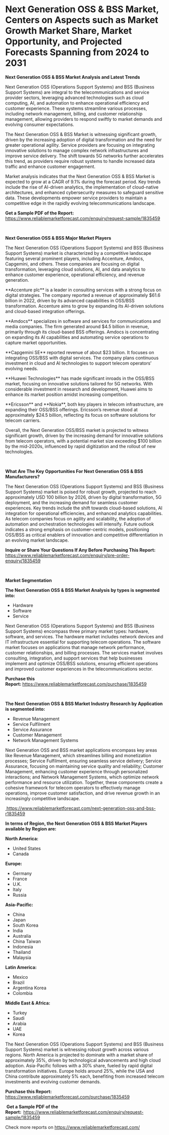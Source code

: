 <p><h1>Next Generation OSS & BSS Market, Centers on Aspects such as Market Growth Market Share, Market Opportunity, and Projected Forecasts Spanning from 2024 to 2031</h1></p><p><strong>Next Generation OSS & BSS Market Analysis and Latest Trends</strong></p>
<p><p>Next Generation OSS (Operations Support Systems) and BSS (Business Support Systems) are integral to the telecommunications and service provider sectors, leveraging advanced technologies such as cloud computing, AI, and automation to enhance operational efficiency and customer experience. These systems streamline various processes, including network management, billing, and customer relationship management, allowing providers to respond swiftly to market demands and evolving consumer expectations.</p><p>The Next Generation OSS & BSS Market is witnessing significant growth, driven by the increasing adoption of digital transformation and the need for greater operational agility. Service providers are focusing on integrating innovative solutions to manage complex network infrastructures and improve service delivery. The shift towards 5G networks further accelerates this trend, as providers require robust systems to handle increased data traffic and enhance customer engagement.</p><p>Market analysis indicates that the Next Generation OSS & BSS Market is expected to grow at a CAGR of 9.1% during the forecast period. Key trends include the rise of AI-driven analytics, the implementation of cloud-native architectures, and enhanced cybersecurity measures to safeguard sensitive data. These developments empower service providers to maintain a competitive edge in the rapidly evolving telecommunications landscape.</p></p>
<p><strong>Get a Sample PDF of the Report:&nbsp;</strong> <a href="https://www.reliablemarketforecast.com/enquiry/request-sample/1835459?utm_campaign=2015&utm_medium=2&utm_source=Github&utm_content=ia&utm_term=31122024&utm_id=next-generation-oss-bss">https://www.reliablemarketforecast.com/enquiry/request-sample/1835459</a></p>
<p>&nbsp;</p>
<p><strong>Next Generation OSS & BSS Major Market Players</strong></p>
<p><p>The Next Generation OSS (Operations Support Systems) and BSS (Business Support Systems) market is characterized by a competitive landscape featuring several prominent players, including Accenture, Amdocs, Capgemini, and others. These companies are focusing on digital transformation, leveraging cloud solutions, AI, and data analytics to enhance customer experience, operational efficiency, and revenue generation.</p><p>**Accenture plc** is a leader in consulting services with a strong focus on digital strategies. The company reported a revenue of approximately $61.6 billion in 2022, driven by its advanced capabilities in OSS/BSS transformation. Accenture aims to grow by expanding its AI-driven solutions and cloud-based integration offerings.</p><p>**Amdocs** specializes in software and services for communications and media companies. The firm generated around $4.5 billion in revenue, primarily through its cloud-based BSS offerings. Amdocs is concentrating on expanding its AI capabilities and automating service operations to capture market opportunities.</p><p>**Capgemini SE** reported revenue of about $23 billion. It focuses on integrating OSS/BSS with digital services. The company plans continuous investment in cloud and AI technologies to support telecom operators’ evolving needs.</p><p>**Huawei Technologies** has made significant inroads in the OSS/BSS market, focusing on innovative solutions tailored for 5G networks. With considerable investment in research and development, Huawei aims to enhance its market position amidst increasing competition.</p><p>**Ericsson** and **Nokia**, both key players in telecom infrastructure, are expanding their OSS/BSS offerings. Ericsson’s revenue stood at approximately $24.5 billion, reflecting its focus on software solutions for telecom carriers.</p><p>Overall, the Next Generation OSS/BSS market is projected to witness significant growth, driven by the increasing demand for innovative solutions from telecom operators, with a potential market size exceeding $100 billion by the mid-2020s, influenced by rapid digitization and the rollout of new technologies.</p></p>
<p>&nbsp;</p>
<p><strong>What Are The Key Opportunities For Next Generation OSS & BSS Manufacturers?</strong></p>
<p><p>The Next Generation OSS (Operations Support Systems) and BSS (Business Support Systems) market is poised for robust growth, projected to reach approximately USD 100 billion by 2026, driven by digital transformation, 5G deployment, and the increasing demand for seamless customer experiences. Key trends include the shift towards cloud-based solutions, AI integration for operational efficiencies, and enhanced analytics capabilities. As telecom companies focus on agility and scalability, the adoption of automation and orchestration technologies will intensify. Future outlook indicates a strong emphasis on customer-centric models, positioning OSS/BSS as critical enablers of innovation and competitive differentiation in an evolving market landscape.</p></p>
<p><strong>Inquire or Share Your Questions If Any Before Purchasing This Report:</strong> <a href="https://www.reliablemarketforecast.com/enquiry/pre-order-enquiry/1835459?utm_campaign=2015&utm_medium=2&utm_source=Github&utm_content=ia&utm_term=31122024&utm_id=next-generation-oss-bss">https://www.reliablemarketforecast.com/enquiry/pre-order-enquiry/1835459</a></p>
<p>&nbsp;</p>
<p><strong>Market Segmentation</strong></p>
<p><strong>The Next Generation OSS & BSS Market Analysis by types is segmented into:</strong></p>
<p><ul><li>Hardware</li><li>Software</li><li>Service</li></ul></p>
<p><p>Next Generation OSS (Operations Support Systems) and BSS (Business Support Systems) encompass three primary market types: hardware, software, and services. The hardware market includes network devices and IT infrastructure essential for supporting telecom operations. The software market focuses on applications that manage network performance, customer relationships, and billing processes. The services market involves consulting, integration, and support services that help businesses implement and optimize OSS/BSS solutions, ensuring efficient operations and improved customer experiences in the telecommunications sector.</p></p>
<p><strong>Purchase this Report:&nbsp;</strong><a href="https://www.reliablemarketforecast.com/purchase/1835459?utm_campaign=2015&utm_medium=2&utm_source=Github&utm_content=ia&utm_term=31122024&utm_id=next-generation-oss-bss">https://www.reliablemarketforecast.com/purchase/1835459</a></p>
<p>&nbsp;</p>
<p><strong>The Next Generation OSS & BSS Market Industry Research by Application is segmented into:</strong></p>
<p><ul><li>Revenue Management</li><li>Service Fulfilment</li><li>Service Assurance</li><li>Customer Management</li><li>Network Management Systems</li></ul></p>
<p><p>Next Generation OSS and BSS market applications encompass key areas like Revenue Management, which streamlines billing and monetization processes; Service Fulfilment, ensuring seamless service delivery; Service Assurance, focusing on maintaining service quality and reliability; Customer Management, enhancing customer experience through personalized interactions; and Network Management Systems, which optimize network performance and resource utilization. Together, these components create a cohesive framework for telecom operators to effectively manage operations, improve customer satisfaction, and drive revenue growth in an increasingly competitive landscape.</p></p>
<p><a href="https://www.reliablemarketforecast.com/next-generation-oss-and-bss-r1835459?utm_campaign=2015&utm_medium=2&utm_source=Github&utm_content=ia&utm_term=31122024&utm_id=next-generation-oss-bss">&nbsp;https://www.reliablemarketforecast.com/next-generation-oss-and-bss-r1835459</a></p>
<p><strong>In terms of Region, the Next Generation OSS & BSS Market Players available by Region are:</strong></p>
<p>
    <p> <strong> North America: </strong>
        <ul>
            <li>United States</li>
            <li>Canada</li>
        </ul>
        </p> 
    <p> <strong> Europe: </strong>
        <ul>
            <li>Germany</li>
            <li>France</li>
            <li>U.K.</li>
            <li>Italy</li>
            <li>Russia</li>
        </ul>
        </p> 
    <p> <strong> Asia-Pacific: </strong>
        <ul>
            <li>China</li>
            <li>Japan</li>
            <li>South Korea</li>
            <li>India</li>
            <li>Australia</li>
            <li>China Taiwan</li>
            <li>Indonesia</li>
            <li>Thailand</li>
            <li>Malaysia</li>
        </ul>
        </p> 
    <p> <strong> Latin America: </strong>
        <ul>
            <li>Mexico</li>
            <li>Brazil</li>
            <li>Argentina Korea</li>
            <li>Colombia</li>
        </ul>
        </p> 
    <p> <strong> Middle East & Africa: </strong>
        <ul>
            <li>Turkey</li>
            <li>Saudi</li>
            <li>Arabia</li>
            <li>UAE</li>
            <li>Korea</li>
        </ul>
    </p>
    </p>
<p><p>The Next Generation OSS (Operations Support Systems) and BSS (Business Support Systems) market is witnessing robust growth across various regions. North America is projected to dominate with a market share of approximately 35%, driven by technological advancements and high cloud adoption. Asia-Pacific follows with a 30% share, fueled by rapid digital transformation initiatives. Europe holds around 25%, while the USA and China contribute approximately 5% each, benefiting from increased telecom investments and evolving customer demands.</p></p>
<p><strong>Purchase this Report: </strong><a href="https://www.reliablemarketforecast.com/purchase/1835459?utm_campaign=2015&utm_medium=2&utm_source=Github&utm_content=ia&utm_term=31122024&utm_id=next-generation-oss-bss">https://www.reliablemarketforecast.com/purchase/1835459</a></p>
<p>&nbsp;<strong>Get a Sample PDF of the Report:&nbsp;&nbsp;</strong><a href="https://www.reliablemarketforecast.com/enquiry/request-sample/1835459?utm_campaign=2015&utm_medium=2&utm_source=Github&utm_content=ia&utm_term=31122024&utm_id=next-generation-oss-bss">https://www.reliablemarketforecast.com/enquiry/request-sample/1835459</a></p>
<p><strong></strong></p>
<p>Check more reports on <a href="https://www.reliablemarketforecast.com/?utm_campaign=2015&utm_medium=2&utm_source=Github&utm_content=ia&utm_term=31122024&utm_id=next-generation-oss-bss">https://www.reliablemarketforecast.com/</a></p>